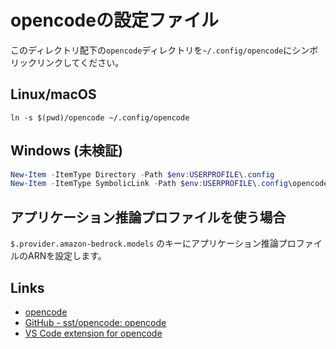 # opencodeの設定ファイル

このディレクトリ配下の`opencode`ディレクトリを`~/.config/opencode`にシンボリックリンクしてください。

## Linux/macOS

```shell
ln -s $(pwd)/opencode ~/.config/opencode
```

## Windows (未検証)

```powershell
New-Item -ItemType Directory -Path $env:USERPROFILE\.config
New-Item -ItemType SymbolicLink -Path $env:USERPROFILE\.config\opencode -Target (Join-Path (Get-Location) "opencode")
```

## アプリケーション推論プロファイルを使う場合

`$.provider.amazon-bedrock.models` のキーにアプリケーション推論プロファイルのARNを設定します。

## Links

- [opencode](https://opencode.ai/)
- [GitHub - sst/opencode: opencode](https://github.com/sst/opencode)
- [VS Code extension for opencode](https://marketplace.visualstudio.com/items?itemName=sst-dev.opencode)
